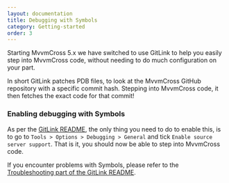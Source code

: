 ```yaml
---
layout: documentation
title: Debugging with Symbols
category: Getting-started
order: 3
---
```


Starting MvvmCross 5.x we have switched to use GitLink to help you easily step into MvvmCross code, 
without needing to do much configuration on your part.

In short GitLink patches PDB files, to look at the MvvmCross GitHub repository with a specific commit hash.
Stepping into MvvmCross code, it then fetches the exact code for that commit!

### Enabling debugging with Symbols
As per the [GitLink README](https://github.com/GitTools/GitLink/blob/develop/README.md), the only thing you need to do 
to enable this, is to go to `Tools > Options > Debugging > General` 
and tick `Enable source server support`. That is it, you should now be able to step into MvvmCross code.

If you encounter problems with Symbols, please refer to the 
[Troubleshooting part of the GitLink README](https://github.com/GitTools/GitLink/blob/develop/README.md#troubleshooting).
